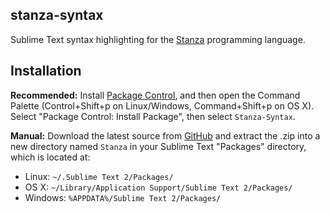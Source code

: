 ## stanza-syntax
Sublime Text syntax highlighting for the [Stanza](http://lbstanza.org) programming language.

## Installation

**Recommended:** Install [Package Control](https://sublime.wbond.net/installation), and then open the Command Palette (Control+Shift+p on Linux/Windows, Command+Shift+p on OS X). Select "Package Control: Install Package", then select `Stanza-Syntax`.

**Manual:** Download the latest source from [GitHub](https://github.com/dwnusbaum/stanza-syntax/archive/master.zip) and extract the .zip into a new directory named `Stanza` in your Sublime Text "Packages" directory, which is located at:

* Linux:
    `~/.Sublime Text 2/Packages/`
* OS X:
    `~/Library/Application Support/Sublime Text 2/Packages/`
* Windows:
    `%APPDATA%/Sublime Text 2/Packages/`

